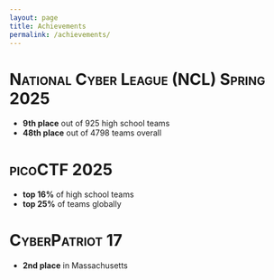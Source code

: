 ```yaml
---
layout: page
title: Achievements
permalink: /achievements/
---
```


<h1 style="font-variant: small-caps; font-weight: bold">National Cyber League (NCL) Spring 2025</h1>

- **9th place** out of 925 high school teams
- **48th place** out of 4798 teams overall

<h1 style="font-variant: small-caps; font-weight: bold">picoCTF 2025</h1>

- **top 16%** of high school teams
- **top 25%** of teams globally

<h1 style="font-variant: small-caps; font-weight: bold">CyberPatriot 17</h1>

- **2nd place** in Massachusetts
